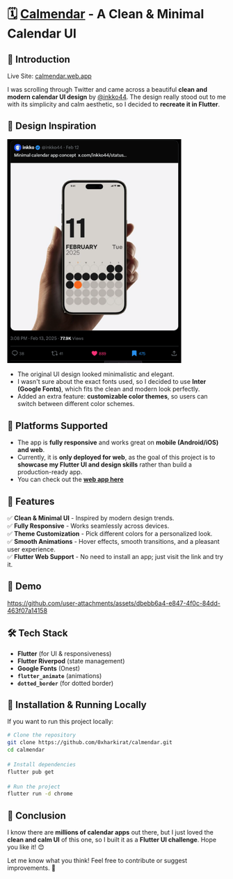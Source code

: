 # 🗓️ [Calmendar](https://calmendar.web.app) - A Clean & Minimal Calendar UI

## 🌟 Introduction
Live Site: [calmendar.web.app](https://calmendar.web.app)

I was scrolling through Twitter and came across a beautiful **clean and modern calendar UI design** by [@inkko44](https://x.com/inkko44/status/1889889273190760459). The design really stood out to me with its simplicity and calm aesthetic, so I decided to **recreate it in Flutter**.

## 🎨 Design Inspiration

<img src="docs/original.png" width="400">


- The original UI design looked minimalistic and elegant.
- I wasn't sure about the exact fonts used, so I decided to use **Inter (Google Fonts)**, which fits the clean and modern look perfectly.
- Added an extra feature: **customizable color themes**, so users can switch between different color schemes.

## 📱 Platforms Supported

- The app is **fully responsive** and works great on **mobile (Android/iOS) and web**.
- Currently, it is **only deployed for web**, as the goal of this project is to **showcase my Flutter UI and design skills** rather than build a production-ready app.
- You can check out the **[web app here](https://calmendar.web.app/)**

## 🚀 Features

✅ **Clean & Minimal UI** - Inspired by modern design trends.  
✅ **Fully Responsive** - Works seamlessly across devices.  
✅ **Theme Customization** - Pick different colors for a personalized look.  
✅ **Smooth Animations** - Hover effects, smooth transitions, and a pleasant user experience.  
✅ **Flutter Web Support** - No need to install an app; just visit the link and try it.  

## 🎥 Demo

 

https://github.com/user-attachments/assets/dbebb6a4-e847-4f0c-84dd-463f07a14158


<!-- 🔗 Watch the full **demo video** here: [INSERT_DEMO_VIDEO_LINK_HERE]   -->

## 🛠️ Tech Stack

- **Flutter** (for UI & responsiveness)
- **Flutter Riverpod** (state management)
- **Google Fonts** (Onest)
- **`flutter_animate`** (animations)
- **`dotted_border`** (for dotted border)

## 📂 Installation & Running Locally

If you want to run this project locally:

```sh
# Clone the repository
git clone https://github.com/0xharkirat/calmendar.git
cd calmendar

# Install dependencies
flutter pub get

# Run the project
flutter run -d chrome
```

## 📝 Conclusion

I know there are **millions of calendar apps** out there, but I just loved the **clean and calm UI** of this one, so I built it as a **Flutter UI challenge**. Hope you like it! 😊

Let me know what you think! Feel free to contribute or suggest improvements. 🚀

